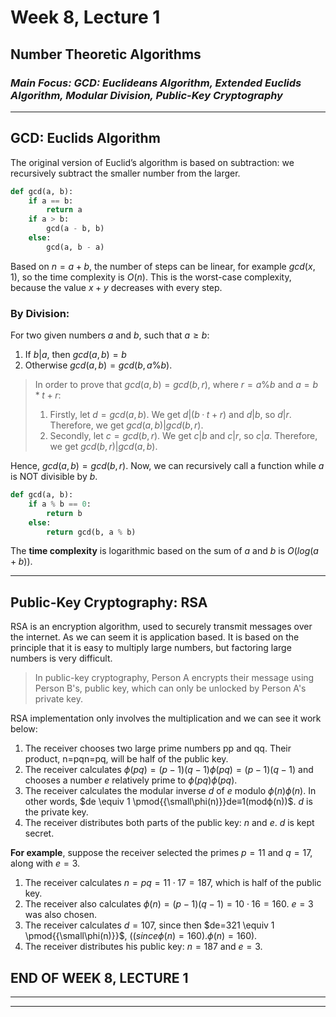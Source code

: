 # **Week 8, Lecture 1**
## **Number Theoretic Algorithms**
### _**Main Focus:** GCD: Euclideans Algorithm, Extended Euclids Algorithm, Modular Division, Public-Key Cryptography_
----

## **GCD: Euclids Algorithm**

The original version of Euclid’s algorithm is based on subtraction: we recursively subtract the smaller number from the larger. 

```py
def gcd(a, b):
    if a == b:
        return a
    if a > b:
        gcd(a - b, b)
    else:
        gcd(a, b - a)
```

Based on $n=a+b$, the number of steps can be linear, for example $gcd(x, 1)$, so the time complexity is $O(n)$. This is the worst-case complexity, because the value $x + y$ decreases with every step.

### **By Division:**

For two given numbers $a$ and $b$, such that $a \ge b$:
1. If $b | a$, then $gcd(a, b) = b$
2. Otherwise $gcd(a, b) = gcd(b, a\%b)$.

>In order to prove that $gcd(a, b) = gcd(b, r)$, where $r = a \% b$ and $a = b*t + r$:
>1. Firstly, let $d = gcd(a, b)$. We get $d | (b · t + r)$ and $d | b$, so $d | r$. Therefore, we get $gcd(a, b) | gcd(b, r)$.
>2. Secondly, let $c = gcd(b, r)$. We get $c | b$ and $c | r$, so $c | a$. Therefore, we get $gcd(b, r) | gcd(a, b)$.

Hence, $gcd(a, b) = gcd(b, r)$. Now, we can recursively call a function while $a$ is NOT divisible by $b$.
```py
def gcd(a, b):
    if a % b == 0:
        return b
    else:
        return gcd(b, a % b)
```
The **time complexity** is logarithmic based on the sum of $a$ and $b$ is $O(log(a + b))$. 

-----

## **Public-Key Cryptography: RSA**

RSA is an encryption algorithm, used to securely transmit messages over the internet. As we can seem it is application based. It is based on the principle that it is easy to multiply large numbers, but factoring large numbers is very difficult. 

>In public-key cryptography, Person A encrypts their message using Person B's, public key, which can only be unlocked by Person A's private key. 

RSA implementation only involves the multiplication and we can see it work below:
1. The receiver chooses two large prime numbers pp and qq. Their product, n=pqn=pq, will be half of the public key.
2. The receiver calculates $\phi(pq)=(p-1)(q-1)ϕ(pq)=(p−1)(q−1)$ and chooses a number $e$ relatively prime to $\phi(pq)ϕ(pq)$.
3. The receiver calculates the modular inverse $d$ of $e$ modulo $\phi(n)ϕ(n)$. In other words, $de \equiv 1 \pmod{{\small\phi(n)}}de≡1(modϕ(n))$. $d$ is the private key.
4. The receiver distributes both parts of the public key: $n$ and $e$. $d$ is kept secret.

**For example**, suppose the receiver selected the primes $p=11$ and $q=17$, along with $e=3$.

1. The receiver calculates $n=pq=11 \cdot 17=187$, which is half of the public key.
2. The receiver also calculates $\phi(n)=(p-1)(q-1)=10 \cdot 16=160$. $e=3$ was also chosen.
3. The receiver calculates $d=107$, since then $de=321 \equiv 1 \pmod{{\small\phi(n)}}$, $((since \phi(n)=160).ϕ(n)=160)$.
4. The receiver distributes his public key: $n=187$ and $e=3$.


## **END OF WEEK 8, LECTURE 1**
-----
-----

